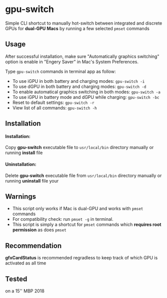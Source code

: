 # gpu-switch
 Simple CLI shortcut to manually hot-switch between integrated and discrete GPUs for __dual-GPU Macs__ by running a few selected `pmset` commands
 
## Usage
After successful installation, make sure "Automatically graphics switching" option is enable in "Engery Saver" in Mac's System Preferences.

Type `gpu-switch` commands in terminal app as follow:

* To use iGPU in both battery and charging modes:  ```gpu-switch -i``` 
* To use dGPU in both battery and charging modes: ```gpu-switch -d```
* To enable automatical graphics switching in both modes: ```gpu-switch -a```
* To use iGPU in battery mode and dGPU while charging: ```gpu-switch -bc```
* Reset to default settings: ```gpu-switch -r```
* View list of all commands: ```gpu-switch -h```

## Installation
#### Installation:
Copy __gpu-switch__ executable file to `usr/local/bin` directory manually  or running __install__ file
#### Uninstallation:
Delete __gpu-switch__ executable file from `usr/local/bin` directory manually or running __uninstall__ file
your
## Warnings
* This script only works if  Mac is dual-GPU and works with `pmset` commands
* For compatibility check: run `pmset -g` in terminal.
* This script is simply a shortcut for `pmset` commands which __requires root permission__ as does `pmset`

## Recommendation
__gfxCardStatus__ is recommended regradless to keep track of which GPU is activated as all time

## Tested
on a 15'' MBP 2018

